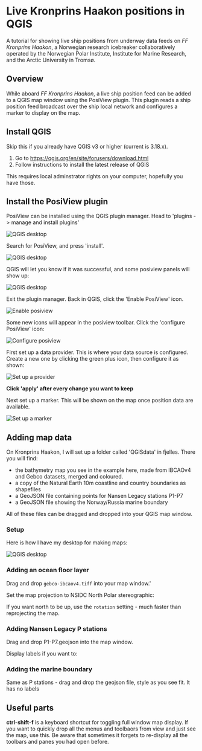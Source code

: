 # Live Kronprins Haakon positions in QGIS

A tutorial for showing live ship positions from underway data feeds on *FF Kronprins Haakon*, a Norwegian research icebreaker collaboratively operated by the Norwegian Polar Institute, Institute for Marine Research, and the Arctic University in Tromsø.

## Overview

While aboard *FF Kronprins Haakon*, a live ship position feed can be added to a QGIS map window using the PosiView plugin. This plugin reads a ship position feed broadcast over the ship local network and configures a marker to display on the map.

## Install QGIS

Skip this if you already have QGIS v3 or higher (current is 3.18.x).

1. Go to https://qgis.org/en/site/forusers/download.html
2. Follow instructions to install the latest release of QGIS

This requires local adminstrator rights on your computer, hopefully you have those.

## Install the PosiView plugin

PosiView can be installed using the QGIS plugin manager. Head to 'plugins -> manage and install plugins'

![QGIS desktop](kph-positions-qgis-images/select-plugins.jpg)

Search for PosiView, and press 'install'.

![QGIS desktop](kph-positions-qgis-images/select-posiview.jpg)

QGIS will let you know if it was successful, and some posiview panels will show up:

![QGIS desktop](kph-positions-qgis-images/posiview-installed.jpg)

Exit the plugin manager. Back in QGIS, click the 'Enable PosiView' icon.

![Enable posiview](kph-positions-qgis-images/enable-posiview.jpg)

Some new icons will appear in the posiview toolbar. Click the 'configure PosiView' icon:

![Configure posiview](kph-positions-qgis-images/click-configureposiview.jpg)

First set up a data provider. This is where your data source is configured. Create a new one by clicking the green plus icon, then configure it as shown:

![Set up a provider](kph-positions-qgis-images/kph-dataprovidersettings.jpg)

**Click 'apply' after every change you want to keep**

Next set up a marker. This will be shown on the map once position data are available.

![Set up a marker](kph-positions-qgis-images/posiview-vehiclesettings.jpg)



## Adding map data

On Kronprins Haakon, I will set up a folder called 'QGISdata' in fjelles. There you will find:
- the bathymetry map you see in the example here, made from IBCAOv4 and Gebco datasets, merged and coloured.
- a copy of the Natural Earth 10m coastline and country boundaries as shapefiles
- a GeoJSON file containing points for Nansen Legacy stations P1-P7
- a GeoJSON file showing the Norway/Russia marine boundary

All of these files can be dragged and dropped into your QGIS map window.

### Setup

Here is how I have my desktop for making maps:


![QGIS desktop](kph-positions-qgis-images/new-project.jpg)

### Adding an ocean floor layer

Drag and drop `gebco-ibcaov4.tiff` into your map window.'

Set the map projection to NSIDC North Polar stereographic:

If you want north to be up, use the `rotation` setting - much faster than reprojecting the map.

### Adding Nansen Legacy P stations

Drag and drop P1-P7.geojson into the map window.

Display labels if you want to:


### Adding the marine boundary

Same as P stations - drag and drop the geojson file, style as you see fit. It has no labels

## Useful parts

**ctrl-shift-f** is a keyboard shortcut for toggling full window map display. If you want to quickly drop all the menus and toolbaors from view and just see the map, use this. Be aware that sometimes it forgets to re-display all the toolbars and panes you had open before.
